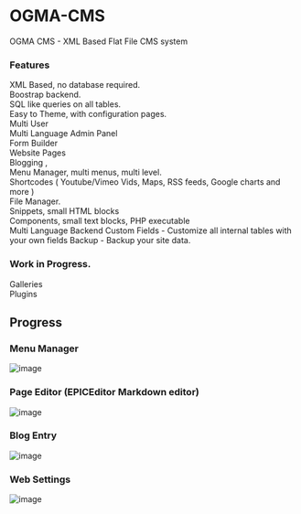 OGMA-CMS
========

OGMA CMS - XML Based Flat File CMS system

### Features 

XML Based, no database required.  
Boostrap backend.   
SQL like queries on all tables.  
Easy to Theme, with configuration pages.  
Multi User  
Multi Language Admin Panel  
Form Builder  
Website Pages  
Blogging ,  
Menu Manager, multi menus, multi level.  
Shortcodes ( Youtube/Vimeo Vids, Maps, RSS feeds, Google charts and more )   
File Manager.  
Snippets, small HTML blocks  
Components, small text blocks, PHP executable  
Multi Language Backend
Custom Fields - Customize all internal tables with your own fields
Backup - Backup your site data. 


### Work in Progress.

Galleries  
Plugins    

## Progress

### Menu Manager
![image](http://www.ogmacms.com/docimages/menus.jpg)

### Page Editor (EPICEditor Markdown editor) 
![image](http://www.ogmacms.com/docimages/editor.jpg)

### Blog Entry
![image](http://www.ogmacms.com/docimages/blog.jpg)

### Web Settings
![image](http://www.ogmacms.com/docimages/settings.jpg)
